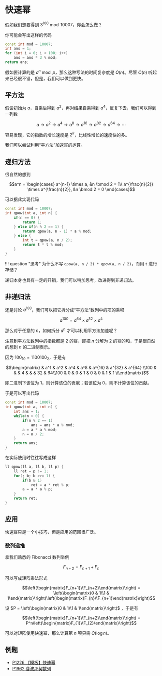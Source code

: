 # 快速幂

假如我们想要得到 $3^{100} \bmod 10007$，你会怎么做？

你可能会写出这样的代码

```cpp
const int mod = 10007;
int ans = 1;
for (int i = 0; i < 100; i++)
    ans = ans * 3 % mod;
return ans;
```

假如要计算的是 $a^n \bmod p$，那么这种写法的时间复杂度是 $O(n)$。尽管 $O(n)$ 听起来已经很不错，但是，我们可以做到更快。

## 平方法

假设初始为 $a$，自乘后得到 $a^2$，再对结果自乘得到 $a^4$，反复下去，我们可以得到一列数

$$a \to a^2 \to a^{4} \to a^{8} \to a^{16} \to a^{32} \to a^{64} \to \cdots$$

容易发现，它的指数的增长速度是 $2^k$，比线性增长的速度快的多。

我们可以尝试利用“平方法”加速幂的运算。

## 递归方法

很自然的想到

$$a^n = \begin{cases} a^{n-1} \times a, &n \bmod 2 = 1\\ a^{\frac{n}{2}} \times a^{\frac{n}{2}}, &n \bmod 2 = 0 \end{cases}$$

可以据此实现代码

```cpp
const int mod = 10007;
int qpow(int a, int n) {
    if(n == 0) {
        return 1;
    } else if(n % 2 == 1) {
        return qpow(a, n - 1) * a % mod;
    } else {
        int t = qpow(a, n / 2);
        return t * t % mod;
    }
}
```

!!! question "思考"
    为什么不写 `qpow(a, n / 2) * qpow(a, n / 2)`，而用 `t` 进行存储？

递归本身也具有一定的开销，我们可以稍加思考，改进得到非递归法。

## 非递归法

还是讨论 $a^{100}$，我们可以把它拆分成“平方法”数列中的项的乘积

$$a^{100} = a^{64} \times a^{32} \times a^4$$

那么对于任意的 $n$，如何拆分 $a^n$ 才可以利用平方法加速呢？

注意到平方法数列中的指数都是 $2$ 的幂，即把 $n$ 分解为 $2$ 的幂的和，于是很自然的想到 $n$ 的二进制表示。

因为 $100_{10} = 1100100_2$，于是有

$$\begin{matrix} & a^1 & a^2 & a^4 & a^8 & a^{16} & a^{32} & a^{64} \\100 & & & 4 & & & 32 & 64\\100 & 0 & 0 & 1 & 0 & 0 & 1 & 1 \\\end{matrix}$$

即二进制下该位为 $1$，则计算该位的贡献；若该位为 $0$，则不计算该位的贡献。

于是可以写出代码

```cpp
const int mod = 10007;
int qpow(int a, int n) {
    int ans = 1;
    while(n > 0) {
        if(n % 2 == 1)
            ans = ans * a % mod;
        a = a * a % mod;
        n = n / 2;
    }
    return ans;
}
```

在实际使用时往往写成这样

```cpp
ll qpow(ll a, ll b, ll p) {
    ll ret = p != 1;
    for(; b; b >>= 1) {
        if(b & 1)
            ret = a * ret % p;
        a = a * a % p;
    }
    return ret;
}
```

## 应用

快速幂只是一个小技巧，但是应用的范围很广泛。

### 数列递推

拿我们熟悉的 Fibonacci 数列举例

$$F_{n+2} = F_{n+1} + F_{n}$$ 

可以写成矩阵乘法形式

$$\left(\begin{matrix}F_{n+1}\\F_{n+2}\end{matrix}\right) = \left(\begin{matrix}0 & 1\\1 & 1\end{matrix}\right)\left(\begin{matrix}F_{n}\\F_{n+1}\end{matrix}\right)$$

设 $P = \left(\begin{matrix}0 & 1\\1 & 1\end{matrix}\right)$ ，于是有

$$\left(\begin{matrix}F_{n+1}\\F_{n+2}\end{matrix}\right) = P^n\left(\begin{matrix}F_{1}\\F_{2}\end{matrix}\right)$$

可以对矩阵使用快速幂，那么计算第 $n$ 项只需 $O(\log n)$。

## 例题

- [P1226 【模板】快速幂](https://www.luogu.com.cn/problem/P1226)
- [P1962 斐波那契数列](https://www.luogu.com.cn/problem/P1962)
